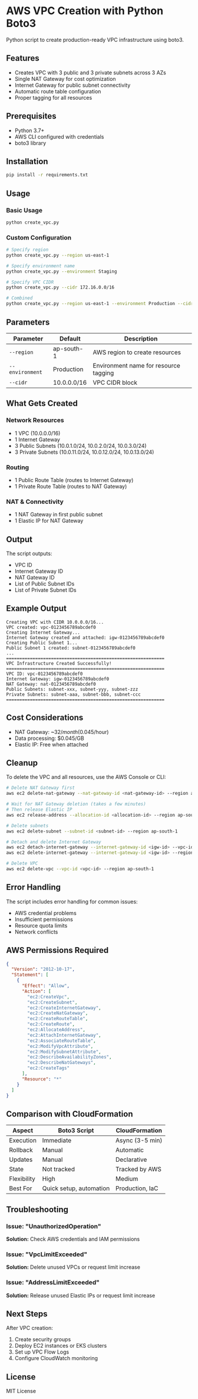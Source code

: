 # AWS VPC Creation with Python Boto3

Python script to create production-ready VPC infrastructure using boto3.

## Features

- Creates VPC with 3 public and 3 private subnets across 3 AZs
- Single NAT Gateway for cost optimization
- Internet Gateway for public subnet connectivity
- Automatic route table configuration
- Proper tagging for all resources

## Prerequisites

- Python 3.7+
- AWS CLI configured with credentials
- boto3 library

## Installation

```bash
pip install -r requirements.txt
```

## Usage

### Basic Usage

```bash
python create_vpc.py
```

### Custom Configuration

```bash
# Specify region
python create_vpc.py --region us-east-1

# Specify environment name
python create_vpc.py --environment Staging

# Specify VPC CIDR
python create_vpc.py --cidr 172.16.0.0/16

# Combined
python create_vpc.py --region us-east-1 --environment Production --cidr 10.0.0.0/16
```

## Parameters

| Parameter | Default | Description |
|-----------|---------|-------------|
| `--region` | ap-south-1 | AWS region to create resources |
| `--environment` | Production | Environment name for resource tagging |
| `--cidr` | 10.0.0.0/16 | VPC CIDR block |

## What Gets Created

### Network Resources
- 1 VPC (10.0.0.0/16)
- 1 Internet Gateway
- 3 Public Subnets (10.0.1.0/24, 10.0.2.0/24, 10.0.3.0/24)
- 3 Private Subnets (10.0.11.0/24, 10.0.12.0/24, 10.0.13.0/24)

### Routing
- 1 Public Route Table (routes to Internet Gateway)
- 1 Private Route Table (routes to NAT Gateway)

### NAT & Connectivity
- 1 NAT Gateway in first public subnet
- 1 Elastic IP for NAT Gateway

## Output

The script outputs:
- VPC ID
- Internet Gateway ID
- NAT Gateway ID
- List of Public Subnet IDs
- List of Private Subnet IDs

## Example Output

```
Creating VPC with CIDR 10.0.0.0/16...
VPC created: vpc-0123456789abcdef0
Creating Internet Gateway...
Internet Gateway created and attached: igw-0123456789abcdef0
Creating Public Subnet 1...
Public Subnet 1 created: subnet-0123456789abcdef0
...
============================================================
VPC Infrastructure Created Successfully!
============================================================
VPC ID: vpc-0123456789abcdef0
Internet Gateway: igw-0123456789abcdef0
NAT Gateway: nat-0123456789abcdef0
Public Subnets: subnet-xxx, subnet-yyy, subnet-zzz
Private Subnets: subnet-aaa, subnet-bbb, subnet-ccc
============================================================
```

## Cost Considerations

- NAT Gateway: ~$32/month ($0.045/hour)
- Data processing: $0.045/GB
- Elastic IP: Free when attached

## Cleanup

To delete the VPC and all resources, use the AWS Console or CLI:

```bash
# Delete NAT Gateway first
aws ec2 delete-nat-gateway --nat-gateway-id <nat-gateway-id> --region ap-south-1

# Wait for NAT Gateway deletion (takes a few minutes)
# Then release Elastic IP
aws ec2 release-address --allocation-id <allocation-id> --region ap-south-1

# Delete subnets
aws ec2 delete-subnet --subnet-id <subnet-id> --region ap-south-1

# Detach and delete Internet Gateway
aws ec2 detach-internet-gateway --internet-gateway-id <igw-id> --vpc-id <vpc-id> --region ap-south-1
aws ec2 delete-internet-gateway --internet-gateway-id <igw-id> --region ap-south-1

# Delete VPC
aws ec2 delete-vpc --vpc-id <vpc-id> --region ap-south-1
```

## Error Handling

The script includes error handling for common issues:
- AWS credential problems
- Insufficient permissions
- Resource quota limits
- Network conflicts

## AWS Permissions Required

```json
{
  "Version": "2012-10-17",
  "Statement": [
    {
      "Effect": "Allow",
      "Action": [
        "ec2:CreateVpc",
        "ec2:CreateSubnet",
        "ec2:CreateInternetGateway",
        "ec2:CreateNatGateway",
        "ec2:CreateRouteTable",
        "ec2:CreateRoute",
        "ec2:AllocateAddress",
        "ec2:AttachInternetGateway",
        "ec2:AssociateRouteTable",
        "ec2:ModifyVpcAttribute",
        "ec2:ModifySubnetAttribute",
        "ec2:DescribeAvailabilityZones",
        "ec2:DescribeNatGateways",
        "ec2:CreateTags"
      ],
      "Resource": "*"
    }
  ]
}
```

## Comparison with CloudFormation

| Aspect | Boto3 Script | CloudFormation |
|--------|--------------|----------------|
| Execution | Immediate | Async (3-5 min) |
| Rollback | Manual | Automatic |
| Updates | Manual | Declarative |
| State | Not tracked | Tracked by AWS |
| Flexibility | High | Medium |
| Best For | Quick setup, automation | Production, IaC |

## Troubleshooting

### Issue: "UnauthorizedOperation"
**Solution:** Check AWS credentials and IAM permissions

### Issue: "VpcLimitExceeded"
**Solution:** Delete unused VPCs or request limit increase

### Issue: "AddressLimitExceeded"
**Solution:** Release unused Elastic IPs or request limit increase

## Next Steps

After VPC creation:
1. Create security groups
2. Deploy EC2 instances or EKS clusters
3. Set up VPC Flow Logs
4. Configure CloudWatch monitoring

## License

MIT License
